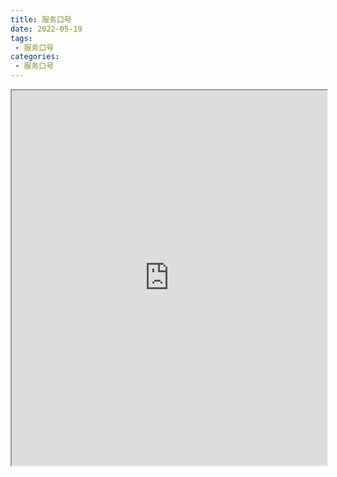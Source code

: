 ```yaml
---
title: 服务口号
date: 2022-05-19
tags:
 - 服务口号
categories:
 - 服务口号
---
```




<iframe src="https://wanli.yourtools.icu/pdf/web/viewer.html?file=https://vkceyugu.cdn.bspapp.com/VKCEYUGU-70d376b2-8c13-4496-a61e-94013c96172a/106182b7-2dca-4504-b1fb-e2bf850e0fbc.pdf" width="100%" height="600px"></iframe>
